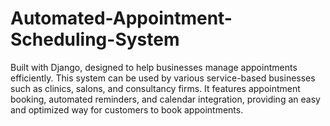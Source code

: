 # Automated-Appointment-Scheduling-System
Built with Django, designed to help businesses manage appointments efficiently. This system can be used by various service-based businesses such as clinics, salons, and consultancy firms. It features appointment booking, automated reminders, and calendar integration, providing an easy and optimized way for customers to book appointments.
